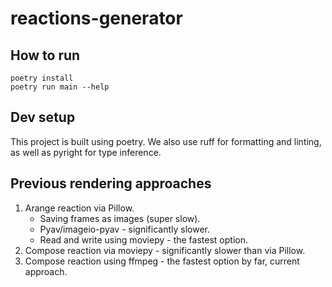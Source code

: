 # reactions-generator

## How to run

```
poetry install
poetry run main --help
```

## Dev setup

This project is built using poetry. We also use ruff for formatting and linting, as well as pyright for type inference.

## Previous rendering approaches

1. Arange reaction via Pillow.
   - Saving frames as images (super slow).
   - Pyav/imageio-pyav - significantly slower.
   - Read and write using moviepy - the fastest option.
2. Compose reaction via moviepy - significantly slower than via Pillow.
3. Compose reaction using ffmpeg - the fastest option by far, current approach.

